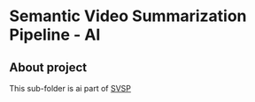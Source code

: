 # Semantic Video Summarization Pipeline - AI

## About project

This sub-folder is ai part of [SVSP](../README.md)
